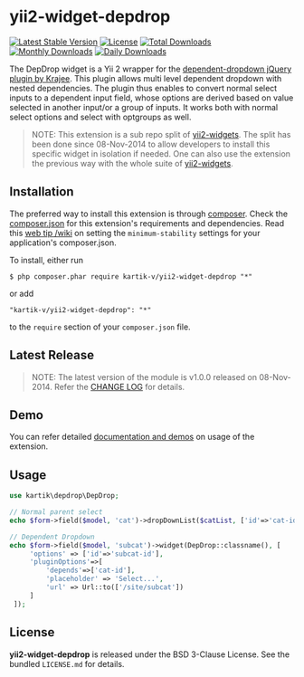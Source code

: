 yii2-widget-depdrop
===================

[![Latest Stable Version](https://poser.pugx.org/kartik-v/yii2-widget-depdrop/v/stable.svg)](https://packagist.org/packages/kartik-v/yii2-widget-depdrop)
[![License](https://poser.pugx.org/kartik-v/yii2-widget-depdrop/license.svg)](https://packagist.org/packages/kartik-v/yii2-widget-depdrop)
[![Total Downloads](https://poser.pugx.org/kartik-v/yii2-widget-depdrop/downloads.svg)](https://packagist.org/packages/kartik-v/yii2-widget-depdrop)
[![Monthly Downloads](https://poser.pugx.org/kartik-v/yii2-widget-depdrop/d/monthly.png)](https://packagist.org/packages/kartik-v/yii2-widget-depdrop)
[![Daily Downloads](https://poser.pugx.org/kartik-v/yii2-widget-depdrop/d/daily.png)](https://packagist.org/packages/kartik-v/yii2-widget-depdrop)

The DepDrop widget is a Yii 2 wrapper for the [dependent-dropdown jQuery plugin by Krajee](http://plugins.krajee.com/dependent-dropdown). This plugin allows multi level dependent dropdown with nested dependencies. The plugin thus enables to convert normal select inputs to a dependent input field, whose options are derived based on value selected in another input/or a group of inputs. It works both with normal select options and select with optgroups as well.

> NOTE: This extension is a sub repo split of [yii2-widgets](https://github.com/kartik-v/yii2-widgets). The split has been done since 08-Nov-2014 to allow developers to install this specific widget in isolation if needed. One can also use the extension the previous way with the whole suite of [yii2-widgets](http://demos.krajee.com/widgets).

## Installation

The preferred way to install this extension is through [composer](http://getcomposer.org/download/). Check the [composer.json](https://github.com/kartik-v/yii2-widget-depdrop/blob/master/composer.json) for this extension's requirements and dependencies. Read this [web tip /wiki](http://webtips.krajee.com/setting-composer-minimum-stability-application/) on setting the `minimum-stability` settings for your application's composer.json.

To install, either run

```
$ php composer.phar require kartik-v/yii2-widget-depdrop "*"
```

or add

```
"kartik-v/yii2-widget-depdrop": "*"
```

to the ```require``` section of your `composer.json` file.

## Latest Release

> NOTE: The latest version of the module is v1.0.0 released on 08-Nov-2014. Refer the [CHANGE LOG](https://github.com/kartik-v/yii2-widget-depdrop/blob/master/CHANGE.md) for details.

## Demo

You can refer detailed [documentation and demos](http://demos.krajee.com/widget-details/depdrop) on usage of the extension.

## Usage

```php
use kartik\depdrop\DepDrop;

// Normal parent select
echo $form->field($model, 'cat')->dropDownList($catList, ['id'=>'cat-id']);

// Dependent Dropdown
echo $form->field($model, 'subcat')->widget(DepDrop::classname(), [
     'options' => ['id'=>'subcat-id'],
     'pluginOptions'=>[
         'depends'=>['cat-id'],
         'placeholder' => 'Select...',
         'url' => Url::to(['/site/subcat'])
     ]
 ]);
```

## License

**yii2-widget-depdrop** is released under the BSD 3-Clause License. See the bundled `LICENSE.md` for details.